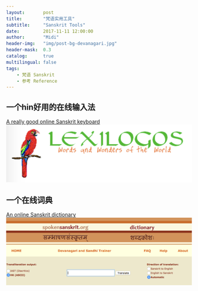 ```yaml
---
layout:       post
title:        "梵语实用工具"
subtitle:     "Sanskrit Tools"
date:         2017-11-11 12:00:00
author:       "Midi"
header-img:   "img/post-bg-devanagari.jpg"
header-mask:  0.3
catalog:      true
multilingual: false
tags:
    - 梵语 Sanskrit
    - 参考 Reference
---
```


## 一个hin好用的在线输入法 
[A really good online Sanskrit keyboard](http://www.lexilogos.com/keyboard/sanskrit_latin.htm)
![](/img/in-post/2017-11-11-sanskrit-tools/post-lexilogos.png) 

## 一个在线词典
[An online Sanskrit dictionary](http://spokensanskrit.org)
![](/img/in-post/2017-11-11-sanskrit-tools/post-spokensanskrit.png) 
